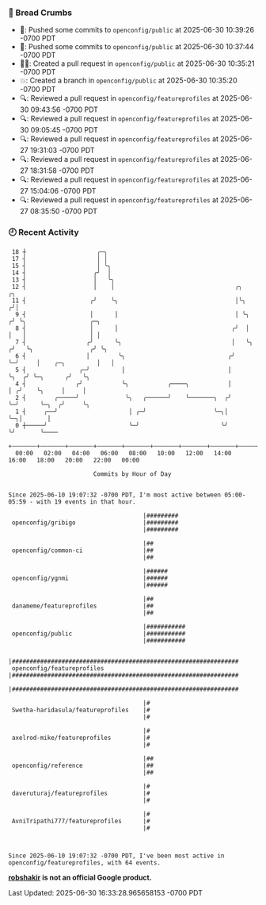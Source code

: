 ### 🍞 Bread Crumbs

 * 🚢: Pushed some commits to `openconfig/public` at 2025-06-30 10:39:26 -0700 PDT
 * 🚢: Pushed some commits to `openconfig/public` at 2025-06-30 10:37:44 -0700 PDT
 * ✍🏼: Created a pull request in `openconfig/public` at 2025-06-30 10:35:21 -0700 PDT
 * 💥: Created a branch in `openconfig/public` at 2025-06-30 10:35:20 -0700 PDT
 * 🔍: Reviewed a pull request in  `openconfig/featureprofiles` at 2025-06-30 09:43:56 -0700 PDT
 * 🔍: Reviewed a pull request in  `openconfig/featureprofiles` at 2025-06-30 09:05:45 -0700 PDT
 * 🔍: Reviewed a pull request in  `openconfig/featureprofiles` at 2025-06-27 19:31:03 -0700 PDT
 * 🔍: Reviewed a pull request in  `openconfig/featureprofiles` at 2025-06-27 18:31:58 -0700 PDT
 * 🔍: Reviewed a pull request in  `openconfig/featureprofiles` at 2025-06-27 15:04:06 -0700 PDT
 * 🔍: Reviewed a pull request in  `openconfig/featureprofiles` at 2025-06-27 08:35:50 -0700 PDT

### 🕘 Recent Activity
```
 18 ┼                    ╭─╮
 17 ┤                    │ │
 15 ┤                    │ ╰╮
 14 ┤                   ╭╯  │
 13 ┤                   │   ╰╮
 12 ┤                   │    │                                  ╭╮       ╭╮
 11 ┤                  ╭╯    ╰╮                                 │╰╮     ╭╯│
  9 ┤                  │      │                                 │ ╰╮   ╭╯ ╰╮                  ╭─╮
  8 ┤                  │      │                                ╭╯  │   │   │                  │ │
  7 ┤                 ╭╯      ╰╮                               │   ╰╮ ╭╯   ╰╮                ╭╯ ╰╮
  6 ┤                 │        ╰╮                             ╭╯    ╰─╯     │    ╭─╮         │   │
  5 ┤               ╭─╯         │                             │             ╰╮  ╭╯ ╰─╮      ╭╯   ╰╮
  4 ┤              ╭╯           ╰╮           ╭────╮           │              │ ╭╯    ╰╮     │     │
  2 ┤        ╭─────╯             ╰╮   ╭──────╯    ╰───────╮  ╭╯              ╰─╯      ╰─╮  ╭╯     ╰╮
  1 ┤     ╭──╯                    │ ╭─╯                   ╰─╮│                          ╰─╮│       │
  0 ┼─────╯                       ╰─╯                       ╰╯                            ╰╯       ╰────
    +───────+───────+───────+───────+───────+───────+───────+───────+───────+───────+───────+───────+────
  00:00   02:00   04:00   06:00   08:00   10:00   12:00   14:00   16:00   18:00   20:00   22:00   00:00   

						Commits by Hour of Day


Since 2025-06-10 19:07:32 -0700 PDT, I'm most active between 05:00-05:59 - with 19 events in that hour.

```



```
                                      |#########
 openconfig/gribigo                   |#########
                                      |#########

                                      |##
 openconfig/common-ci                 |##
                                      |##

                                      |######
 openconfig/ygnmi                     |######
                                      |######

                                      |##
 danameme/featureprofiles             |##
                                      |##

                                      |###########
 openconfig/public                    |###########
                                      |###########

                                      |################################################################
 openconfig/featureprofiles           |################################################################
                                      |################################################################

                                      |#
 Swetha-haridasula/featureprofiles    |#
                                      |#

                                      |#
 axelrod-mike/featureprofiles         |#
                                      |#

                                      |##
 openconfig/reference                 |##
                                      |##

                                      |#
 daveruturaj/featureprofiles          |#
                                      |#

                                      |#
 AvniTripathi777/featureprofiles      |#
                                      |#



Since 2025-06-10 19:07:32 -0700 PDT, I've been most active in openconfig/featureprofiles, with 64 events.

```
**[robshakir](mailto:robjs@google.com) is not an official Google product.**  


Last Updated: 2025-06-30 16:33:28.965658153 -0700 PDT

